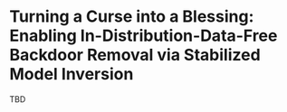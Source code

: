 
# Turning a Curse into a Blessing: Enabling In-Distribution-Data-Free Backdoor Removal via Stabilized Model Inversion

TBD
